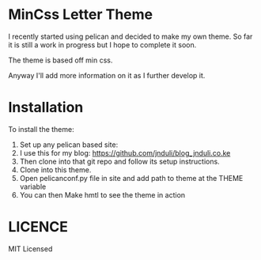 # MinCss Letter Theme #
I recently started using pelican and decided to make my own theme.
So far it is still a work in progress but I hope to complete it
soon.

The theme is based off min css.

Anyway I'll add more information on it as I further develop it.

# Installation #
To install the theme:
1. Set up any pelican based site:
2. I use this for my blog:
   https://github.com/jnduli/blog_jnduli.co.ke
3. Then clone into that git repo and follow its setup instructions.
4. Clone into this theme.
5. Open pelicanconf.py file in site and add path to theme at the
   THEME variable
6. You can then Make hmtl to see the theme in action


# LICENCE #
MIT Licensed

